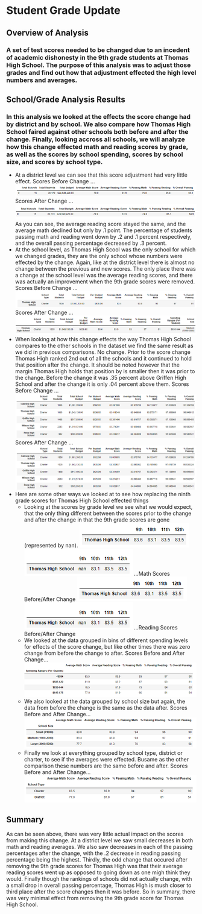 # Student Grade Update
## Overview of Analysis

### A set of test scores needed to be changed due to an incedent of academic dishonesty in the 9th grade students at Thomas High School. The purpose of this analysis was to adjust those grades and find out how that adjustment effected the high level numbers and averages. 

## School/Grade Analysis Results

### In this analysis we looked at the effects the score change had by district and by school. We also compare how Thomas High School faired against other schools both before and after the change. Finally, looking accross all schools, we will analyze how this change effected math and reading scores by grade, as well as the scores by school spending, scores by school size, and scores by school type. 
  -  At a district level we can see that this score adjustment had very little effect. Scores Before Change ... ![District Level Before](Resources/DistrictSummary_Old.PNG) Scores After Change ... ![District Level Before](Resources/DistrictSummary_New.PNG) As you can see, the average reading score stayed the same, and the average math declined but only by .1 point. The percentage of students passing math and reading went down by .2 and .1 percent respectively, and the overall passing percentage decreased by .3 percent.
  -  At the school level, as Thomas High Scool was the only school for which we changed grades, they are the only school whose numbers were effected by the change. Again, like at the district level there is almost no change between the previous and new scores. The only place there was a change at the school level was the average reading scores, and there was actually an improvement when the 9th grade scores were removed. Scores Before Change ... ![School Level Before](Resources/SchoolSummary_Old.PNG) Scores After Change ... ![School Level After](Resources/SchoolSummary_New.PNG)
  -  When looking at how this change effects the way Thomas High School compares to the other schools in the dataset we find the same result as we did in previous comparisons. No change. Prior to the score change Thomas High ranked 2nd out of all the schools and it continued to hold that position after the change. It should be noted however that the margin Thomas High holds that position by is smaller then it was prior to the change. Before the change it was .35 percent above Griffen High School and after the change it is only .04 percent above them. Scores Before Change ... ![Top 5 Before](Resources/Top5_Old.PNG) Scores After Change ... ![Top 5 After](Resources/Top5_New.PNG)
  -  Here are some other ways we looked at to see how replacing the ninth grade scores for Thomas High School effected things
     *  Looking at the scores by grade level we see what we would expect, that the only thing different between the scores prior to the change and after the change in that the 9th grade scores are gone (represented by nan). ![Math By Grade Before](Resources/MathByGrade_Old.PNG) ![Math By Grade After](Resources/MathByGrade_New.PNG) ...Math Scores Before/After Change     ![Math By Grade Before](Resources/MathByGrade_Old.PNG) ![Math By Grade After](Resources/MathByGrade_New.PNG) ...Reading Scores Before/After Change 
     *  We looked at the data grouped in bins of different spending levels for effects of the score change, but like other times there was zero change from before the change to after. Scores Before and After Change...![Scores By Spending Before](Resources/ScoreBySpending_Old.PNG)
     *  We also looked at the data grouped by school size but again, the data from before the change is the same as the data after. Scores Before and After Change...![Scores By Spending Before](Resources/ScoreBySize_Old.PNG)
     *  Finally we look at everything grouped by school type, district or charter, to see if the averages were effected. Busame as the other comparison these numbers are the same before and after. Scores Before and After Change...![Scores By Type Before](Resources/ScoreByType_Old.PNG)

## Summary

  As can be seen above, there was very little actual impact on the scores from making this change. At a district level we saw small decreases in both math and reading averages. We also saw decreases in each of the passing percentages after the change, with the .2 decrease in reading passing percentage being the highest. Thirdly, the odd change that occured after removing the 9th grade scores for Thomas High was that their average reading scores went up as opposed to going down as one migh think they would. Finally though the rankings of schools did not actually change, with a small drop in overall passing percentage, Thomas High is mush closer to third place after the score changes then it was before. So in summary, there was very minimal effect from removing the 9th grade score for Thomas High School. 

